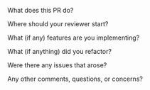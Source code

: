 What does this PR do?


Where should your reviewer start?


What (if any) features are you implementing?


What (if anything) did you refactor?


Were there any issues that arose?


Any other comments, questions, or concerns?

